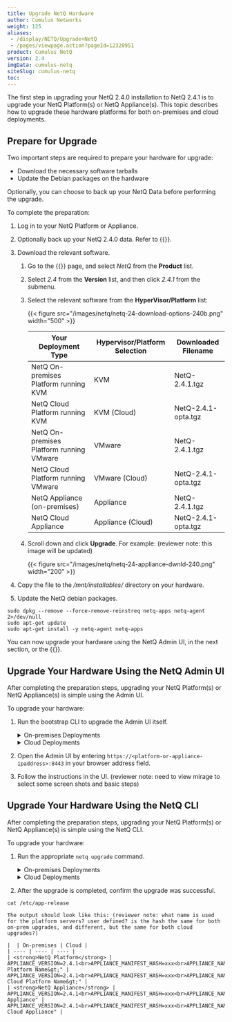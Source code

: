 ```yaml
---
title: Upgrade NetQ Hardware
author: Cumulus Networks
weight: 125
aliases:
 - /display/NETQ/Upgrade+NetQ
 - /pages/viewpage.action?pageId=12320951
product: Cumulus NetQ
version: 2.4
imgData: cumulus-netq
siteSlug: cumulus-netq
toc: 
---
```

The first step in upgrading your NetQ 2.4.0 installation to NetQ 2.4.1 is to upgrade your NetQ Platform(s) or NetQ Appliance(s). This topic describes how to upgrade these hardware platforms for both on-premises and cloud deployments.

## Prepare for Upgrade

Two important steps are required to prepare your hardware for upgrade:

- Download the necessary software tarballs
- Update the Debian packages on the hardware

Optionally, you can choose to back up your NetQ Data before performing the upgrade.

To complete the preparation:

1. Log in to your NetQ Platform or Appliance.

2. Optionally back up your NetQ 2.4.0 data. Refer to {{<link title="Back Up Your NetQ Data">}}.

3. Download the relevant software.

    1. Go to the {{<exlink url="https://cumulusnetworks.com/downloads/" text="Cumulus Downloads">}} page, and select *NetQ* from the **Product** list.

    2. Select *2.4* from the **Version** list, and then click
        *2.4.1* from the submenu.

    3. Select the relevant software from the **HyperVisor/Platform** list:

        {{< figure src="/images/netq/netq-24-download-options-240b.png" width="500" >}}
         
        | Your Deployment Type | Hypervisor/Platform Selection | Downloaded Filename |
        | ---- | ---- | ---- |
        | NetQ On-premises Platform running KVM | KVM | NetQ-2.4.1.tgz |
        | NetQ Cloud Platform running KVM | KVM (Cloud) | NetQ-2.4.1-opta.tgz |
        | NetQ On-premises Platform running VMware | VMware | NetQ-2.4.1.tgz |
        | NetQ Cloud Platform running VMware | VMware (Cloud) | NetQ-2.4.1-opta.tgz |
        | NetQ Appliance (on-premises) | Appliance | NetQ-2.4.1.tgz |
        | NetQ Cloud Appliance | Appliance (Cloud) | NetQ-2.4.1-opta.tgz |

    4. Scroll down and click **Upgrade**. For example: (reviewer note: this image will be updated)

        {{< figure src="/images/netq/netq-24-appliance-dwnld-240.png" width="200" >}}

4. Copy the file to the */mnt/installables/* directory on your hardware.

5. Update the NetQ debian packages.

```
sudo dpkg --remove --force-remove-reinstreq netq-apps netq-agent 2>/dev/null
sudo apt-get update
sudo apt-get install -y netq-agent netq-apps
```

You can now upgrade your hardware using the NetQ Admin UI, in the next section, or the {{<link title="#Upgrade Your Hardware Using the NetQ CLI" text="NetQ CLI">}}.

## Upgrade Your Hardware Using the NetQ Admin UI

After completing the preparation steps, upgrading your NetQ Platform(s) or NetQ Appliance(s) is simple using the Admin UI.

To upgrade your hardware:

1. Run the bootstrap CLI to upgrade the Admin UI itself.

    <details><summary>On-premises Deployments</summary>

    ```
    netq bootstrap master upgrade /mnt/installables/NetQ-2.4.1.tgz
    ```

    </details>
    <details><summary>Cloud Deployments</summary>

    ```
    netq bootstrap master upgrade /mnt/installables/NetQ-2.4.1-opta.tgz
    ```

    </details>

2. Open the Admin UI by entering `https://<platform-or-appliance-ipaddress>:8443` in your browser address field.

3. Follow the instructions in the UI. (reviewer note: need to view mirage to select some screen shots and basic steps)

## Upgrade Your Hardware Using the NetQ CLI

After completing the preparation steps, upgrading your NetQ Platform(s) or NetQ Appliance(s) is simple using the NetQ CLI.

To upgrade your hardware:

1. Run the appropriate `netq upgrade` command.

    <details><summary>On-premises Deployments</summary>

    ```
    netq upgrade bundle /mnt/installables/NetQ-2.4.1.tgz
    ```

    </details>
    <details><summary>Cloud Deployments</summary>

    ```
    netq upgrade bundle /mnt/installables/NetQ-2.4.1-opta.tgz
    ```

    </details>

2. After the upgrade is completed, confirm the upgrade was successful.

```
cat /etc/app-release
```

    The output should look like this: (reviewer note: what name is used for the platform servers? user defined? is the hash the same for both on-prem upgrades, and different, but the same for both cloud upgrades?)

    |  | On-premises | Cloud |
    | ---- | ---- | ---- |
    | <strong>NetQ Platform</strong> | APPLIANCE_VERSION=2.4.1<br>APPLIANCE_MANIFEST_HASH=xxx<br>APPLIANCE_NAME="&lt;NetQ Platform Name&gt;" | APPLIANCE_VERSION=2.4.1<br>APPLIANCE_MANIFEST_HASH=xxx<br>APPLIANCE_NAME="&lt;NetQ Cloud Platform Name&gt;" |
    | <strong>NetQ Appliance</strong> | APPLIANCE_VERSION=2.4.1<br>APPLIANCE_MANIFEST_HASH=xxx<br>APPLIANCE_NAME="NetQ Appliance" | APPLIANCE_VERSION=2.4.1<br>APPLIANCE_MANIFEST_HASH=xxx<br>APPLIANCE_NAME="NetQ Cloud Appliance" |
